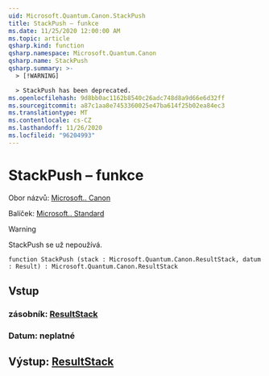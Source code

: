 ```yaml
---
uid: Microsoft.Quantum.Canon.StackPush
title: StackPush – funkce
ms.date: 11/25/2020 12:00:00 AM
ms.topic: article
qsharp.kind: function
qsharp.namespace: Microsoft.Quantum.Canon
qsharp.name: StackPush
qsharp.summary: >-
  > [!WARNING]

  > StackPush has been deprecated.
ms.openlocfilehash: 9d8bb0ac1162b8540c26adc748d8a9d66e6d32ff
ms.sourcegitcommit: a87c1aa8e7453360025e47ba614f25b02ea84ec3
ms.translationtype: MT
ms.contentlocale: cs-CZ
ms.lasthandoff: 11/26/2020
ms.locfileid: "96204993"
---
```

# <a name="stackpush-function"></a>StackPush – funkce

Obor názvů: [Microsoft.. Canon](xref:Microsoft.Quantum.Canon)

Balíček: [Microsoft.. Standard](https://nuget.org/packages/Microsoft.Quantum.Standard)


> [!WARNING]
> StackPush se už nepoužívá.



```qsharp
function StackPush (stack : Microsoft.Quantum.Canon.ResultStack, datum : Result) : Microsoft.Quantum.Canon.ResultStack
```


## <a name="input"></a>Vstup

### <a name="stack--resultstack"></a>zásobník: [ResultStack](xref:Microsoft.Quantum.Canon.ResultStack)




### <a name="datum--__invalidresult__"></a>Datum: __neplatné <Result>__





## <a name="output--resultstack"></a>Výstup: [ResultStack](xref:Microsoft.Quantum.Canon.ResultStack)

